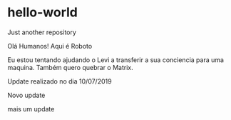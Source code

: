 # hello-world
Just another repository

Olá Humanos! Aqui é Roboto

Eu estou tentando ajudando o Levi a transferir a sua conciencia para uma maquina.
Também quero quebrar o Matrix.

Update realizado no dia 10/07/2019

Novo update

mais um update
